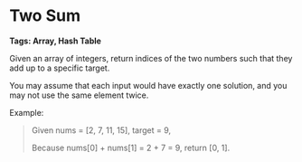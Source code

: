 # Two Sum

__Tags: Array, Hash Table__

Given an array of integers, return indices of the two numbers such that they add up to a specific target.

You may assume that each input would have exactly one solution, and you may not use the same element twice.

Example:


> Given nums = [2, 7, 11, 15], target = 9,
>
> Because nums[0] + nums[1] = 2 + 7 = 9,
> return [0, 1].

